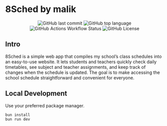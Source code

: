 # 8Sched by malik
<div align="center" markdown="1">
  
  ![GitHub last commit](https://img.shields.io/github/last-commit/velolib/8sched)
  ![GitHub top language](https://img.shields.io/github/languages/top/velolib/8sched)
  ![GitHub Actions Workflow Status](https://img.shields.io/github/actions/workflow/status/velolib/8sched/deploy.yml?branch=main)
  ![GitHub License](https://img.shields.io/github/license/velolib/8sched)
  
</div>

## Intro
8Sched is a simple web app that compiles my school’s class schedules into an easy-to-use website. It lets students and teachers quickly check daily timetables, see subject and teacher assignments, and keep track of changes when the schedule is updated. The goal is to make accessing the school schedule straightforward and convenient for everyone.

## Local Development
Use your preferred package manager.
```sh
bun install
bun run dev
```
